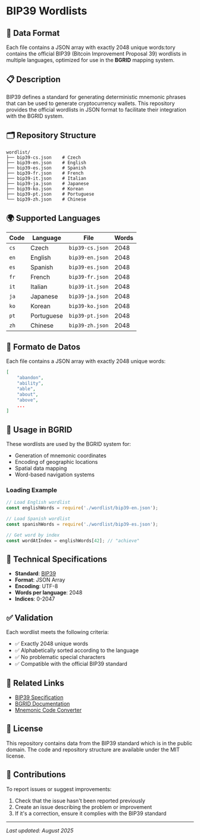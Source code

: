 # BIP39 Wordlists

## 📄 Data Format

Each file contains a JSON array with exactly 2048 unique words:tory contains the official BIP39 (Bitcoin Improvement Proposal 39) wordlists in multiple languages, optimized for use in the **BGRID** mapping system.

## 📋 Description

BIP39 defines a standard for generating deterministic mnemonic phrases that can be used to generate cryptocurrency wallets. This repository provides the official wordlists in JSON format to facilitate their integration with the BGRID system.

## 🗂️ Repository Structure

```
wordlist/
├── bip39-cs.json    # Czech
├── bip39-en.json    # English
├── bip39-es.json    # Spanish
├── bip39-fr.json    # French
├── bip39-it.json    # Italian
├── bip39-ja.json    # Japanese
├── bip39-ko.json    # Korean
├── bip39-pt.json    # Portuguese
└── bip39-zh.json    # Chinese
```

## 🌍 Supported Languages

| Code | Language | File | Words |
|--------|--------|---------|----------|
| `cs` | Czech | `bip39-cs.json` | 2048 |
| `en` | English | `bip39-en.json` | 2048 |
| `es` | Spanish | `bip39-es.json` | 2048 |
| `fr` | French | `bip39-fr.json` | 2048 |
| `it` | Italian | `bip39-it.json` | 2048 |
| `ja` | Japanese | `bip39-ja.json` | 2048 |
| `ko` | Korean | `bip39-ko.json` | 2048 |
| `pt` | Portuguese | `bip39-pt.json` | 2048 |
| `zh` | Chinese | `bip39-zh.json` | 2048 |

## 📄 Formato de Datos

Each file contains a JSON array with exactly 2048 unique words:

```json
[
    "abandon",
    "ability",
    "able",
    "about",
    "above",
    ...
]
```

## 🚀 Usage in BGRID

These wordlists are used by the BGRID system for:

- Generation of mnemonic coordinates
- Encoding of geographic locations
- Spatial data mapping
- Word-based navigation systems

### Loading Example

```javascript
// Load English wordlist
const englishWords = require('./wordlist/bip39-en.json');

// Load Spanish wordlist
const spanishWords = require('./wordlist/bip39-es.json');

// Get word by index
const wordAtIndex = englishWords[42]; // "achieve"
```

## 🔧 Technical Specifications

- **Standard**: [BIP39](https://github.com/bitcoin/bips/blob/master/bip-0039.mediawiki)
- **Format**: JSON Array
- **Encoding**: UTF-8
- **Words per language**: 2048
- **Indices**: 0-2047

## ✅ Validation

Each wordlist meets the following criteria:

- ✅ Exactly 2048 unique words
- ✅ Alphabetically sorted according to the language
- ✅ No problematic special characters
- ✅ Compatible with the official BIP39 standard

## 🔗 Related Links

- [BIP39 Specification](https://github.com/bitcoin/bips/blob/master/bip-0039.mediawiki)
- [BGRID Documentation](https://github.com/kudelink/bgrid)
- [Mnemonic Code Converter](https://iancoleman.io/bip39/)

## 📝 License

This repository contains data from the BIP39 standard which is in the public domain. The code and repository structure are available under the MIT license.

## 🤝 Contributions

To report issues or suggest improvements:

1. Check that the issue hasn't been reported previously
2. Create an issue describing the problem or improvement
3. If it's a correction, ensure it complies with the BIP39 standard

---

*Last updated: August 2025*
